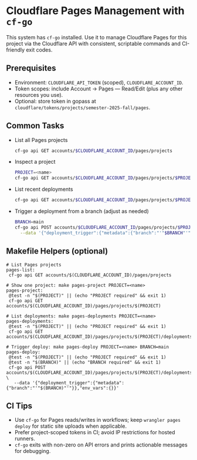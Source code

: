 # Cloudflare Pages Management with `cf-go`

This system has `cf-go` installed. Use it to manage Cloudflare Pages for this project via the Cloudflare API with consistent, scriptable commands and CI-friendly exit codes.

## Prerequisites

- Environment: `CLOUDFLARE_API_TOKEN` (scoped), `CLOUDFLARE_ACCOUNT_ID`.
- Token scopes: include Account → Pages — Read/Edit (plus any other resources you use).
- Optional: store token in gopass at `cloudflare/tokens/projects/semester-2025-fall/pages`.

## Common Tasks

- List all Pages projects

  ```bash
  cf-go api GET accounts/$CLOUDFLARE_ACCOUNT_ID/pages/projects
  ```

- Inspect a project

  ```bash
  PROJECT=<name>
  cf-go api GET accounts/$CLOUDFLARE_ACCOUNT_ID/pages/projects/$PROJECT
  ```

- List recent deployments

  ```bash
  cf-go api GET accounts/$CLOUDFLARE_ACCOUNT_ID/pages/projects/$PROJECT/deployments
  ```

- Trigger a deployment from a branch (adjust as needed)

  ```bash
  BRANCH=main
  cf-go api POST accounts/$CLOUDFLARE_ACCOUNT_ID/pages/projects/$PROJECT/deployments \
    --data '{"deployment_trigger":{"metadata":{"branch":"'"$BRANCH"'"}},"env_vars":{}}'
  ```

## Makefile Helpers (optional)

```make
# List Pages projects
pages-list:
 cf-go api GET accounts/$(CLOUDFLARE_ACCOUNT_ID)/pages/projects

# Show one project: make pages-project PROJECT=<name>
pages-project:
 @test -n "$(PROJECT)" || (echo "PROJECT required" && exit 1)
 cf-go api GET accounts/$(CLOUDFLARE_ACCOUNT_ID)/pages/projects/$(PROJECT)

# List deployments: make pages-deployments PROJECT=<name>
pages-deployments:
 @test -n "$(PROJECT)" || (echo "PROJECT required" && exit 1)
 cf-go api GET accounts/$(CLOUDFLARE_ACCOUNT_ID)/pages/projects/$(PROJECT)/deployments

# Trigger deploy: make pages-deploy PROJECT=<name> BRANCH=main
pages-deploy:
 @test -n "$(PROJECT)" || (echo "PROJECT required" && exit 1)
 @test -n "$(BRANCH)" || (echo "BRANCH required" && exit 1)
 cf-go api POST accounts/$(CLOUDFLARE_ACCOUNT_ID)/pages/projects/$(PROJECT)/deployments \
   --data '{"deployment_trigger":{"metadata":{"branch":"'"$(BRANCH)"'"}},"env_vars":{}}'
```

## CI Tips

- Use `cf-go` for Pages reads/writes in workflows; keep `wrangler pages deploy` for static site uploads when applicable.
- Prefer project-scoped tokens in CI; avoid IP restrictions for hosted runners.
- `cf-go` exits with non-zero on API errors and prints actionable messages for debugging.
